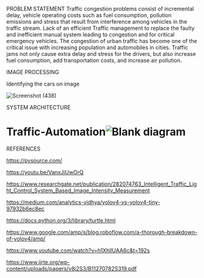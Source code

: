 PROBLEM STATEMENT
Traffic congestion problems consist of incremental delay, vehicle operating costs such as fuel consumption, pollution emissions and stress that result from interference among vehicles in the traffic stream.
Lack of an efficient Traffic management to replace the faulty and inefficient manual system leading to congestion and for critical emergency vehicles.
The congestion of urban traffic has become one of the critical issue with increasing population and automobiles in cities. Traffic jams not only cause extra delay and stress for the drivers, but also increase fuel consumption, add transportation costs, and increase air pollution.

IMAGE PROCESSING

Identifying the cars on image

![Screenshot (438)](https://user-images.githubusercontent.com/78838984/135569706-f00cb147-5df7-4959-b46d-5055062ef34e.png)




SYSTEM ARCHITECTURE

# Traffic-Automation![Blank diagram](https://user-images.githubusercontent.com/78838984/135516242-5a4bfd2c-13f8-404b-bc1f-ff4ab1d77ddf.jpeg)

REFERENCES

https://pysource.com/

https://youtu.be/VanxJiUwOrQ

https://www.researchgate.net/publication/282074763_Intelligent_Traffic_Light_Control_System_Based_Image_Intensity_Measurement

https://medium.com/analytics-vidhya/yolov4-vs-yolov4-tiny-97932b6ec8ec

https://docs.python.org/3/library/turtle.html

https://www.google.com/amp/s/blog.roboflow.com/a-thorough-breakdown-of-yolov4/amp/

https://www.youtube.com/watch?v=h1XhllUAA6c&t=192s

https://www.ijrte.org/wp-content/uploads/papers/v8i2S3/B11270782S319.pdf
